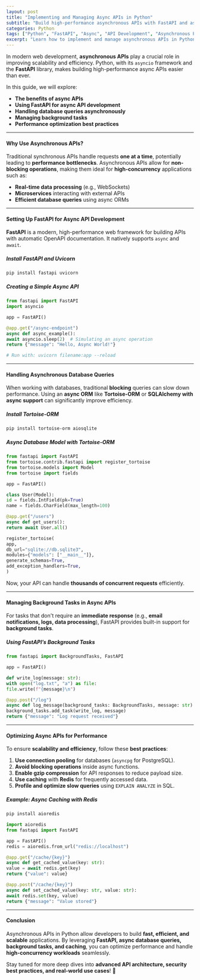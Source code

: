 ```yaml
---
layout: post
title: "Implementing and Managing Async APIs in Python"
subtitle: "Build high-performance asynchronous APIs with FastAPI and asyncio"
categories: Python
tags: ["Python", "FastAPI", "Async", "API Development", "Asynchronous Programming", "Performance Optimization"]
excerpt: "Learn how to implement and manage asynchronous APIs in Python using FastAPI, asyncio, and best practices for high-performance API development."
---
```




In modern web development, **asynchronous APIs** play a crucial role in improving scalability and efficiency. Python, with its `asyncio` framework and the **FastAPI** library, makes building high-performance async APIs easier than ever.

In this guide, we will explore:
- **The benefits of async APIs**
- **Using FastAPI for async API development**
- **Handling database queries asynchronously**
- **Managing background tasks**
- **Performance optimization best practices**

---

#### Why Use Asynchronous APIs?

Traditional synchronous APIs handle requests **one at a time**, potentially leading to **performance bottlenecks**. Asynchronous APIs allow for **non-blocking operations**, making them ideal for **high-concurrency** applications such as:

- **Real-time data processing** (e.g., WebSockets)
- **Microservices** interacting with external APIs
- **Efficient database queries** using async ORMs

---

#### Setting Up FastAPI for Async API Development

**FastAPI** is a modern, high-performance web framework for building APIs with automatic OpenAPI documentation. It natively supports `async` and `await`.

##### Install FastAPI and Uvicorn
```bash  
pip install fastapi uvicorn  
```

##### Creating a Simple Async API

```python  
from fastapi import FastAPI  
import asyncio

app = FastAPI()

@app.get("/async-endpoint")  
async def async_example():  
await asyncio.sleep(2)  # Simulating an async operation  
return {"message": "Hello, Async World!"}

# Run with: uvicorn filename:app --reload
```

---

#### Handling Asynchronous Database Queries

When working with databases, traditional **blocking** queries can slow down performance. Using an **async ORM** like **Tortoise-ORM** or **SQLAlchemy with async support** can significantly improve efficiency.

##### Install Tortoise-ORM
```bash  
pip install tortoise-orm aiosqlite  
```

##### Async Database Model with Tortoise-ORM

```python  
from fastapi import FastAPI  
from tortoise.contrib.fastapi import register_tortoise  
from tortoise.models import Model  
from tortoise import fields

app = FastAPI()

class User(Model):  
id = fields.IntField(pk=True)  
name = fields.CharField(max_length=100)

@app.get("/users")  
async def get_users():  
return await User.all()

register_tortoise(  
app,  
db_url="sqlite://db.sqlite3",  
modules={"models": ["__main__"]},  
generate_schemas=True,  
add_exception_handlers=True,  
)  
```

Now, your API can handle **thousands of concurrent requests** efficiently.

---

#### Managing Background Tasks in Async APIs

For tasks that don't require an **immediate response** (e.g., **email notifications, logs, data processing**), FastAPI provides built-in support for **background tasks**.

##### Using FastAPI’s Background Tasks

```python  
from fastapi import BackgroundTasks, FastAPI

app = FastAPI()

def write_log(message: str):  
with open("log.txt", "a") as file:  
file.write(f"{message}\n")

@app.post("/log")  
async def log_message(background_tasks: BackgroundTasks, message: str):  
background_tasks.add_task(write_log, message)  
return {"message": "Log request received"}  
```

---

#### Optimizing Async APIs for Performance

To ensure **scalability and efficiency**, follow these **best practices**:

1. **Use connection pooling** for databases (`asyncpg` for PostgreSQL).
2. **Avoid blocking operations** inside async functions.
3. **Enable gzip compression** for API responses to reduce payload size.
4. **Use caching** with **Redis** for frequently accessed data.
5. **Profile and optimize slow queries** using `EXPLAIN ANALYZE` in SQL.

##### Example: Async Caching with Redis

```bash  
pip install aioredis  
```

```python  
import aioredis  
from fastapi import FastAPI

app = FastAPI()  
redis = aioredis.from_url("redis://localhost")

@app.get("/cache/{key}")  
async def get_cached_value(key: str):  
value = await redis.get(key)  
return {"value": value}

@app.post("/cache/{key}")  
async def set_cached_value(key: str, value: str):  
await redis.set(key, value)  
return {"message": "Value stored"}  
```

---

#### Conclusion

Asynchronous APIs in Python allow developers to build **fast, efficient, and scalable** applications. By leveraging **FastAPI, async database queries, background tasks, and caching**, you can optimize performance and handle **high-concurrency workloads** seamlessly.

Stay tuned for more deep dives into **advanced API architecture, security best practices, and real-world use cases**! 🚀  
